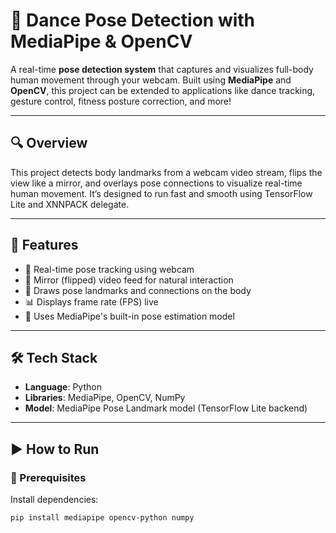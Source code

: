 # 💃 Dance Pose Detection with MediaPipe & OpenCV

A real-time **pose detection system** that captures and visualizes full-body human movement through your webcam. Built using **MediaPipe** and **OpenCV**, this project can be extended to applications like dance tracking, gesture control, fitness posture correction, and more!

---

## 🔍 Overview

This project detects body landmarks from a webcam video stream, flips the view like a mirror, and overlays pose connections to visualize real-time human movement. It’s designed to run fast and smooth using TensorFlow Lite and XNNPACK delegate.

---

## 🎯 Features

- 🔵 Real-time pose tracking using webcam
- 🔄 Mirror (flipped) video feed for natural interaction
- 🔺 Draws pose landmarks and connections on the body
- 📊 Displays frame rate (FPS) live
- 🧠 Uses MediaPipe's built-in pose estimation model

---

## 🛠️ Tech Stack

- **Language**: Python
- **Libraries**: MediaPipe, OpenCV, NumPy
- **Model**: MediaPipe Pose Landmark model (TensorFlow Lite backend)

---

## ▶️ How to Run

### 🔹 Prerequisites

Install dependencies:

```bash
pip install mediapipe opencv-python numpy
